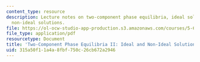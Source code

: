 ```yaml
---
content_type: resource
description: Lecture notes on two-component phase equilibria, ideal solutions, and
  non-ideal solutions.
file: https://ol-ocw-studio-app-production.s3.amazonaws.com/courses/5-60-thermodynamics-kinetics-spring-2008/315a50f11a4a8fbf750c26cb672a2946_5_60_lecture21.pdf
file_type: application/pdf
resourcetype: Document
title: 'Two-Component Phase Equilibria II: Ideal and Non-Ideal Solutions'
uid: 315a50f1-1a4a-8fbf-750c-26cb672a2946
---
```

